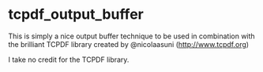 tcpdf_output_buffer
===================

This is simply a nice output buffer technique to be used in combination with the brilliant TCPDF library created by @nicolaasuni (http://www.tcpdf.org)

I take no credit for the TCPDF library.


